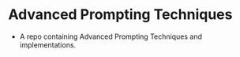 # Advanced Prompting Techniques
* A repo containing Advanced Prompting Techniques and implementations.
